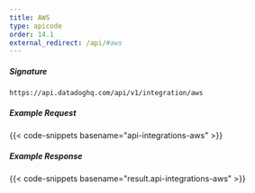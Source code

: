 ```yaml
---
title: AWS
type: apicode
order: 14.1
external_redirect: /api/#aws
---
```


##### Signature
`https://api.datadoghq.com/api/v1/integration/aws`

##### Example Request
{{< code-snippets basename="api-integrations-aws" >}}

##### Example Response
{{< code-snippets basename="result.api-integrations-aws" >}}

